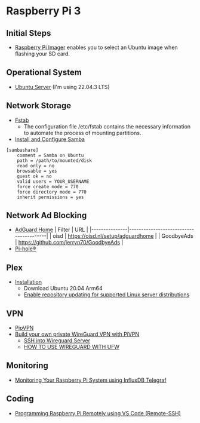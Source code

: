 # Raspberry Pi 3

## Initial Steps

- [Raspberry Pi Imager](https://www.raspberrypi.com/software/) enables you to select an Ubuntu image when flashing your SD card.

## Operational System

- [Ubuntu Server](https://ubuntu.com/tutorials/how-to-install-ubuntu-on-your-raspberry-pi#1-overview) (I'm using 22.04.3 LTS)

## Network Storage

- [Fstab](https://help.ubuntu.com/community/Fstab)
    - The configuration file /etc/fstab contains the necessary information to automate the process of mounting partitions.
- [Install and Configure Samba](https://ubuntu.com/tutorials/install-and-configure-samba#1-overview)

```shell
[sambashare]
    comment = Samba on Ubuntu
    path = /path/to/mounted/disk
    read only = no
    browsable = yes
    guest ok = no
    valid users = YOUR_USERNAME
    force create mode = 770
    force directory mode = 770
    inherit permissions = yes
```

## Network Ad Blocking

- [AdGuard Home](https://adguard.com/en/adguard-home/overview.html)
    |   Filter      |                 URL                    |
    |---------------|----------------------------------------|
    | oisd          | https://oisd.nl/setup/adguardhome      |
    | GoodbyeAds    | https://github.com/jerryn70/GoodbyeAds |
- [Pi-hole﻿®﻿﻿](https://pi-hole.net/)

## Plex

- [Installation](https://support.plex.tv/articles/200288586-installation/)
    - Download Ubuntu 20.04 Arm64
    - [Enable repository updating for supported Linux server distributions](https://support.plex.tv/articles/235974187-enable-repository-updating-for-supported-linux-server-distributions/)

## VPN

- [PipVPN](https://www.pivpn.io/)
- [Build your own private WireGuard VPN with PiVPN](https://www.jeffgeerling.com/blog/2023/build-your-own-private-wireguard-vpn-pivpn)
    - [SSH into Wireguard Server](https://www.reddit.com/r/WireGuard/comments/q7lj5s/ssh_into_wireguard_server/?share_id%253DVeLF3uw-dGAJh5T3sOt9d%2526utm_content%253D1%2526utm_medium%253Dandroid_app%2526utm_name%253Dandroidcss%2526utm_source%253Dshare%2526utm_term%253D3)
    - [HOW TO USE WIREGUARD WITH UFW](https://www.procustodibus.com/blog/2021/05/wireguard-ufw/)

## Monitoring
- [Monitoring Your Raspberry Pi System using InfluxDB Telegraf](https://randomnerdtutorials.com/monitor-raspberry-pi-influxdb-telegraf/)

## Coding
- [Programming Raspberry Pi Remotely using VS Code (Remote-SSH)](https://randomnerdtutorials.com/raspberry-pi-remote-ssh-vs-code/)